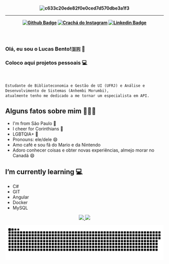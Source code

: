<h4 align="center">
 
![ c633c20ede82f0e0ced7d570dbe3a1f3 ](https://user-images.githubusercontent.com/70382532/138322189-2db8df52-9dcb-40a0-88a8-c365466bd33d.gif)

 <hr>

[![ Github Badge ](https://img.shields.io/badge/-Facebook-blue?style=for-the-badge&logo=Facebook&logoColor=white&link=https://github.com/LucasBento-Olisantos)](https://www.facebook.com/profile.php?id=100074174958021)
[![ Crachá do Instagram ](https://img.shields.io/badge/-instagram-red?style=for-the-badge&logo=instagram&logoColor=white&link=https://github.com/LucasBento-Olisantos)](https://instagram.com/tomaz.lucass/)
[![ Linkedin Badge ](https://img.shields.io/badge/-Linkedin-blue?style=for-the-badge&logo=Linkedin&logoColor=white&link=https://github.com/LucasBento-Olisantos)](https://www.linkedin.com/in/lucasbentotomaz)
</h4>

<h3 align="center"> <br>

### Olá, eu sou o Lucas Bento!🇧🇷 👋 
### Coloco aqui projetos pessoais 💻
   
<br>

</h3>
   
```
Estudante de Biblioteconomia e Gestão de UI (UFRJ) e Análise e Desenvolvimento de Sistemas (Anhembi Morumbi),
atualmente tenho me dedicado a me tornar um especialista em API.
```

##  Alguns fatos sobre mim 👨🏻‍💻
   
- I'm from São Paulo 🌇
- I cheer for Corinthians 🏴
- LGBTQIA+ 🌈
- Pronouns: ele/dele 😄
- Amo café e sou fã do Mario e da Nintendo
- Adoro conhecer coisas e obter novas experiências, almejo morar no Canadá 😄



## I’m currently learning 💻
  - C#
  - GIT
  - Angular
  - Docker
  - MySQL

   


<div align="center">
 <a href="https://github.com/LucasBento-Olisantos">
 <img height="180em" src="https://github-readme-stats.vercel.app/api?username=LucasBento-Olisantos&show_icons=true&theme=tokyonight&include_all_commits=true&count_private=true"/>
 <img height="180em" src="https://github-readme-stats.vercel.app/api/top-langs/?username=LucasBento-Olisantos&layout=compact&langs_count=7&theme=tokyonight"/>
</div>
   
   ![ Animação de cobra ](https://github.com/LucasBento-Olisantos/LucasBento-Olisantos/blob/output/github-contribution-grid-snake.svg)
    

